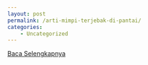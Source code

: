```yaml
---
layout: post
permalink: /arti-mimpi-terjebak-di-pantai/
categories:
    - Uncategorized
---
```


[Baca Selengkapnya](/05)